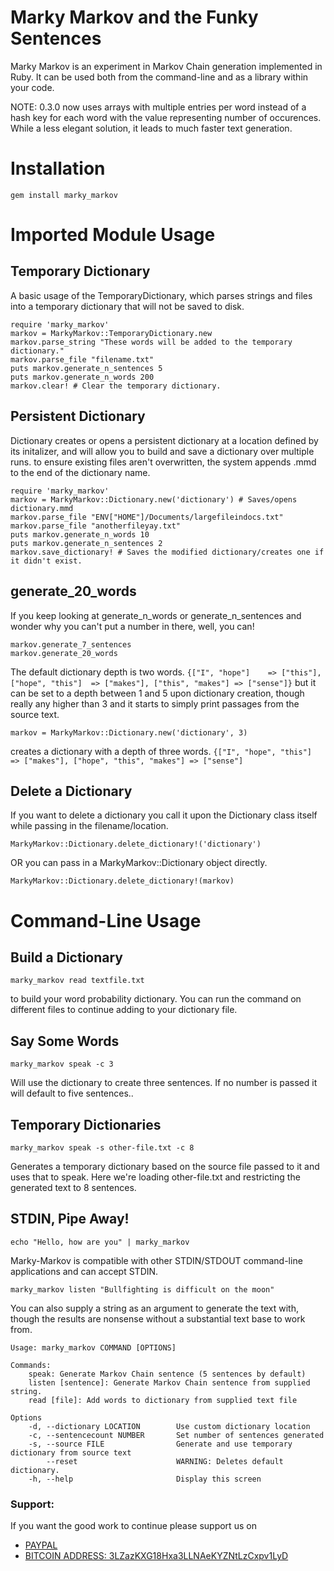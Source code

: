 Marky Markov and the Funky Sentences
====================================

Marky Markov is an experiment in Markov Chain generation implemented
in Ruby. It can be used both from the command-line and as a library within your code.

NOTE: 0.3.0 now uses arrays with multiple entries per word instead of a
hash key for each word with the value representing number of occurences.
While a less elegant solution, it leads to much faster text generation.

# Installation

    gem install marky_markov

# Imported Module Usage

## Temporary Dictionary

A basic usage of the TemporaryDictionary, which parses strings and files into a
temporary dictionary that will not be saved to disk.

    require 'marky_markov'
    markov = MarkyMarkov::TemporaryDictionary.new
    markov.parse_string "These words will be added to the temporary dictionary."
    markov.parse_file "filename.txt"
    puts markov.generate_n_sentences 5
    puts markov.generate_n_words 200
    markov.clear! # Clear the temporary dictionary.
  
## Persistent Dictionary
    
Dictionary creates or opens a persistent dictionary at a location defined by its 
initalizer, and will allow you to build and save a dictionary over multiple runs.
to ensure existing files aren't overwritten, the system appends .mmd to the end
of the dictionary name.

    require 'marky_markov'
    markov = MarkyMarkov::Dictionary.new('dictionary') # Saves/opens dictionary.mmd
    markov.parse_file "ENV["HOME"]/Documents/largefileindocs.txt"
    markov.parse_file "anotherfileyay.txt"
    puts markov.generate_n_words 10
    puts markov.generate_n_sentences 2
    markov.save_dictionary! # Saves the modified dictionary/creates one if it didn't exist.

## generate_20_words

If you keep looking at generate_n_words or generate_n_sentences and wonder why you can't put a
number in there, well, you can!

    markov.generate_7_sentences
    markov.generate_20_words

The default dictionary depth is two words.
 `{["I", "hope"]    => ["this"],
  ["hope", "this"]  => ["makes"],
  ["this", "makes"] => ["sense"]}`
but it can be set to a depth between 1 and 5 upon dictionary creation,
though really any higher than 3 and it starts to simply print passages
from the source text.

    markov = MarkyMarkov::Dictionary.new('dictionary', 3)

creates a dictionary with a depth of three words.
`{["I", "hope", "this"]     => ["makes"],
  ["hope", "this", "makes"] => ["sense"]`

## Delete a Dictionary

If you want to delete a dictionary you call it upon the Dictionary class itself while
passing in the filename/location.

    MarkyMarkov::Dictionary.delete_dictionary!('dictionary')
    
OR you can pass in a MarkyMarkov::Dictionary object directly.

    MarkyMarkov::Dictionary.delete_dictionary!(markov)


# Command-Line Usage

## Build a Dictionary 

    marky_markov read textfile.txt

to build your word probability dictionary. You can run the command
on different files to continue adding to your dictionary file.


## Say Some Words

    marky_markov speak -c 3

Will use the dictionary to create three sentences. If no number
is passed it will default to five sentences..

## Temporary Dictionaries 

    marky_markov speak -s other-file.txt -c 8

Generates a temporary dictionary based on the source file passed to it
and uses that to speak. Here we're loading other-file.txt and
restricting the generated text to 8 sentences.

## STDIN, Pipe Away!

    echo "Hello, how are you" | marky_markov

Marky-Markov is compatible with other STDIN/STDOUT command-line
applications and can accept STDIN.

    marky_markov listen "Bullfighting is difficult on the moon"

You can also supply a string as an argument to generate the text with,
though the results are nonsense without a substantial text base to work
from.

    Usage: marky_markov COMMAND [OPTIONS]

    Commands:
        speak: Generate Markov Chain sentence (5 sentences by default)
        listen [sentence]: Generate Markov Chain sentence from supplied string.
        read [file]: Add words to dictionary from supplied text file

    Options
        -d, --dictionary LOCATION        Use custom dictionary location
        -c, --sentencecount NUMBER       Set number of sentences generated
        -s, --source FILE                Generate and use temporary dictionary from source text
            --reset                      WARNING: Deletes default dictionary.
        -h, --help                       Display this screen

### Support:

If you want the good work to continue please support us on

* [PAYPAL](https://www.paypal.me/ishandutta2007)
* [BITCOIN ADDRESS: 3LZazKXG18Hxa3LLNAeKYZNtLzCxpv1LyD](https://www.coinbase.com/join/5a8e4a045b02c403bc3a9c0c)
